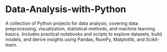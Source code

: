 # Data-Analysis-with-Python
A collection of Python projects for data analysis, covering data preprocessing, visualization, statistical methods, and machine learning basics. Includes practical notebooks and scripts to explore datasets, build models, and derive insights using Pandas, NumPy, Matplotlib, and Scikit-learn.
